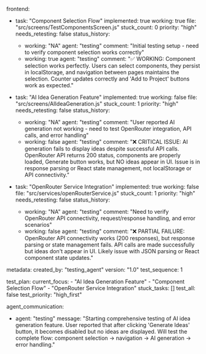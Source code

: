 frontend:
  - task: "Component Selection Flow"
    implemented: true
    working: true
    file: "src/screens/TestComponentsScreen.js"
    stuck_count: 0
    priority: "high"
    needs_retesting: false
    status_history:
      - working: "NA"
        agent: "testing"
        comment: "Initial testing setup - need to verify component selection works correctly"
      - working: true
        agent: "testing"
        comment: "✅ WORKING: Component selection works perfectly. Users can select components, they persist in localStorage, and navigation between pages maintains the selection. Counter updates correctly and 'Add to Project' buttons work as expected."

  - task: "AI Idea Generation Feature"
    implemented: true
    working: false
    file: "src/screens/AIIdeaGeneration.js"
    stuck_count: 1
    priority: "high"
    needs_retesting: false
    status_history:
      - working: "NA"
        agent: "testing"
        comment: "User reported AI generation not working - need to test OpenRouter integration, API calls, and error handling"
      - working: false
        agent: "testing"
        comment: "❌ CRITICAL ISSUE: AI generation fails to display ideas despite successful API calls. OpenRouter API returns 200 status, components are properly loaded, Generate button works, but NO ideas appear in UI. Issue is in response parsing or React state management, not localStorage or API connectivity."

  - task: "OpenRouter Service Integration"
    implemented: true
    working: false
    file: "src/services/openRouterService.js"
    stuck_count: 1
    priority: "high"
    needs_retesting: false
    status_history:
      - working: "NA"
        agent: "testing"
        comment: "Need to verify OpenRouter API connectivity, request/response handling, and error scenarios"
      - working: false
        agent: "testing"
        comment: "❌ PARTIAL FAILURE: OpenRouter API connectivity works (200 responses), but response parsing or state management fails. API calls are made successfully but ideas don't appear in UI. Likely issue with JSON parsing or React component state updates."

metadata:
  created_by: "testing_agent"
  version: "1.0"
  test_sequence: 1

test_plan:
  current_focus:
    - "AI Idea Generation Feature"
    - "Component Selection Flow"
    - "OpenRouter Service Integration"
  stuck_tasks: []
  test_all: false
  test_priority: "high_first"

agent_communication:
  - agent: "testing"
    message: "Starting comprehensive testing of AI idea generation feature. User reported that after clicking 'Generate Ideas' button, it becomes disabled but no ideas are displayed. Will test the complete flow: component selection → navigation → AI generation → error handling."